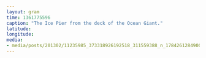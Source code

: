 ```yaml
---
layout: gram
time: 1361775596
caption: "The Ice Pier from the deck of the Ocean Giant."
latitude: 
longitude: 
media:
- media/posts/201302/11235985_373318926192518_311559388_n_17842612849000351.jpg
---
```


